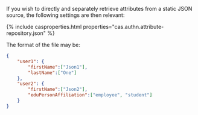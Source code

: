 If you wish to directly and separately retrieve attributes from a static JSON source,
the following settings are then relevant:

{% include casproperties.html properties="cas.authn.attribute-repository.json" %}

The format of the file may be:

```json
{
    "user1": {
        "firstName":["Json1"],
        "lastName":["One"]
    },
    "user2": {
        "firstName":["Json2"],
        "eduPersonAffiliation":["employee", "student"]
    }
}
```
